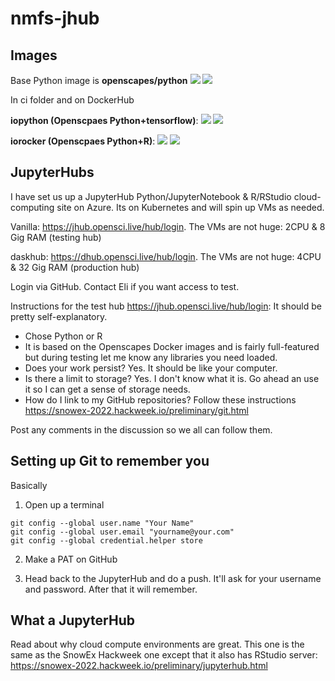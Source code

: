 # nmfs-jhub

## Images 

Base Python image is **openscapes/python** ![](https://img.shields.io/docker/image-size/openscapes/python/f577786
)
<a href="https://hub.docker.com/repository/docker/openscapes/python:f577786"><img src="https://img.shields.io/badge/version-f577786-blue"></a>

In ci folder and on DockerHub

**iopython (Openscpaes Python+tensorflow)**: ![](https://img.shields.io/docker/image-size/eeholmes/iopython?sort=date)
<a href="https://hub.docker.com/repository/docker/eeholmes/iopython/tags?page=1&ordering=last_updated"><img src="https://img.shields.io/docker/v/eeholmes/iopython"></a>

**iorocker (Openscpaes Python+R)**: ![](https://img.shields.io/docker/image-size/eeholmes/iorocker?sort=date)
<a href="https://hub.docker.com/repository/docker/eeholmes/iorocker/tags?page=1&ordering=last_updated"><img src="https://img.shields.io/docker/v/eeholmes/iorocker"></a>

## JupyterHubs

I have set us up a JupyterHub Python/JupyterNotebook & R/RStudio cloud-computing site on Azure. Its on Kubernetes and will spin up VMs as needed. 

Vanilla: https://jhub.opensci.live/hub/login. The VMs are not huge: 2CPU & 8 Gig RAM (testing hub)

daskhub: https://dhub.opensci.live/hub/login. The VMs are not huge: 4CPU & 32 Gig RAM (production hub)


Login via GitHub. Contact Eli if you want access to test.

Instructions for the test hub https://jhub.opensci.live/hub/login: It should be pretty self-explanatory.

* Chose Python or R
* It is based on the Openscapes Docker images and is fairly full-featured but during testing let me know any libraries you need loaded.
* Does your work persist? Yes. It should be like your computer.
* Is there a limit to storage? Yes. I don't know what it is. Go ahead an use it so I can get a sense of storage needs.
* How do I link to my GitHub repositories? Follow these instructions https://snowex-2022.hackweek.io/preliminary/git.html

Post any comments in the discussion so we all can follow them.

## Setting up Git to remember you

Basically

1. Open up a terminal
```
git config --global user.name "Your Name"
git config --global user.email "yourname@your.com"
git config --global credential.helper store
```

2. Make a PAT on GitHub

3. Head back to the JupyterHub and do a push. It'll ask for your username and password. After that it will remember.

## What a JupyterHub

Read about why cloud compute environments are great. This one is the same as the SnowEx Hackweek one except that it also has RStudio server: https://snowex-2022.hackweek.io/preliminary/jupyterhub.html



